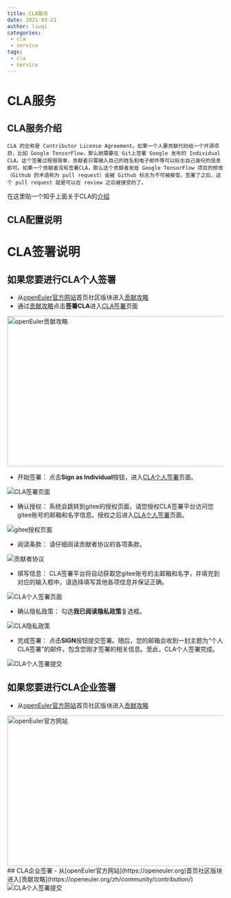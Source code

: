 ```yaml
---
title: CLA服务
date: 2021-03-21
author: liuqi
categories:
 - cla
 - service
tags:
 - cla
 - service
---
```

# CLA服务
## CLA服务介绍
    CLA 的全称是 Contributor License Agreement。如果一个人要贡献代码给一个开源项目，比如 Google TensorFlow，那么她需要在 Git上签署 Google 发布的 Individual CLA。这个签署过程很简单，贡献者只需输入自己的姓名和电子邮件等可以标志自己身份的信息即可。如果一个贡献者没有签署CLA，那么这个贡献者发给 Google TensorFlow 项目的修改（Github 的术语称为 pull request）会被 Github 标志为不可被接受。签署了之后，这个 pull request 就是可以在 review 之后被接受的了。
在这里贴一个知乎上面关于CLA的[介绍](https://zhuanlan.zhihu.com/p/68251730)
## CLA配置说明

# CLA签署说明
## 如果您要进行CLA个人签署
- 从[openEuler官方网站](https://openeuler.org)首页社区版块进入[贡献攻略](https://openeuler.org/zh/community/contribution/)
- 通过[贡献攻略](https://openeuler.org/zh/community/contribution/)点击**签署CLA**进入[CLA签署](https://clasign.osinfra.cn/sign/Z2l0ZWUlMkZvcGVuZXVsZXI=)页面
<div><img src='https://gitee.com/cla-test/test1/raw/master/img/2.png' width=600 height=350 alt='openEuler贡献攻略'/></div>

- 开始签署： 点击**Sign as Individual**按钮，进入[CLA个人签署](https://clasign.osinfra.cn/sign-cla)页面。
<div><img src='https://gitee.com/cla-test/test1/raw/master/img/13.png' alt='CLA签署页面'></div>

- 确认授权： 系统会跳转到gitee的授权页面，请您授权CLA签署平台访问您gitee账号的邮箱和名字信息。授权之后进入[CLA个人签署](https://clasign.osinfra.cn/sign-cla)页面。
<div><img src='https://gitee.com/cla-test/test1/raw/master/img/14.png' alt='gitee授权页面'></div>

- 阅读条款： 请仔细阅读贡献者协议的各项条款。
<div><img src='https://gitee.com/cla-test/test1/raw/master/img/15.png' alt='贡献者协议'></div>

- 填写信息： CLA签署平台将自动获取您gitee账号的主邮箱和名字，并填充到对应的输入框中。请选择填写其他各项信息并保证正确。
<div><img src='https://gitee.com/cla-test/test1/raw/master/img/16.png' alt='CLA个人签署页面'></div>

- 确认隐私政策： 勾选**我已阅读隐私政策**复选框。
<div><img src='https://gitee.com/cla-test/test1/raw/master/img/17.png' alt='CLA隐私政策'></div>

- 完成签署： 点击**SIGN**按钮提交签署。随后，您的邮箱会收到一封主题为“个人CLA签署”的邮件，包含您刚才签署的相关信息。至此，CLA个人签署完成。
<div><img src='https://gitee.com/cla-test/test1/raw/master/img/18.png' alt='CLA个人签署提交'></div>

## 如果您要进行CLA企业签署
- 从[openEuler官方网站](https://openeuler.org)首页社区版块进入[贡献攻略](https://openeuler.org/zh/community/contribution/)
<div><img src='https://gitee.com/cla-test/test1/raw/master/img/1.png' width=600 height=350 alt='openEuler官方网站'/></div>
## CLA企业签署
- 从[openEuler官方网站](https://openeuler.org)首页社区版块进入[贡献攻略](https://openeuler.org/zh/community/contribution/)
<div><img src='https://gitee.com/cla-test/test1/raw/master/img/18.png' alt='CLA个人签署提交'></div>
